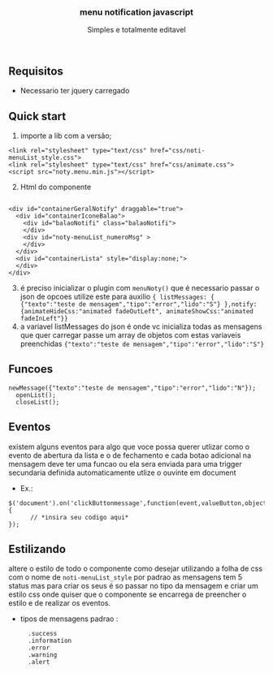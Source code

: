 
<p align="center">

  <h3 align="center">menu notification javascript</h3>

  <p align="center">
    Simples e totalmente editavel
    <br>
  </p>
</p>
<br>

## Requisitos
- Necessario ter jquery carregado

## Quick start
1. importe a lib com a versão;
```
<link rel="stylesheet" type="text/css" href="css/noti-menuList_style.css">
<link rel="stylesheet" type="text/css" href="css/animate.css">
<script src="noty.menu.min.js"></script>
```
2. Html do componente
```

<div id="containerGeralNotify" draggable="true">
  <div id="containerIconeBalao">
    <div id="balaoNotifi" class="balaoNotifi">
    </div>
    <div id="noty-menuList_numeroMsg" >
    </div>
  </div>
  <div id="containerLista" style="display:none;">
  </div>
</div>

```
3. é preciso inicializar o plugin com ```menuNoty()``` que é necessario passar o json de opcoes utilize este para auxilio ```{
                        listMessages:
                        {
                          {"texto":"teste de mensagem","tipo":"error","lido":"S"}
                        },notify:{animateHideCss:"animated fadeOutLeft",
      animateShowCss:"animated fadeInLeft"}} ```
4. a variavel listMessages do json é onde vc inicializa todas as mensagens que quer carregar passe um array de objetos com estas variaveis preenchidas ```{"texto":"teste de mensagem","tipo":"error","lido":"S"}```
## Funcoes 
```
newMessage({"texto":"teste de mensagem","tipo":"error","lido":"N"});
  openList();
  closeList();
```
## Eventos 
  existem alguns eventos para algo que voce possa querer utlizar como o evento de abertura da lista e o de fechamento e cada botao adicional na mensagem deve ter uma funcao ou ela sera enviada para uma trigger secundaria definida automaticamente utlize o ouvinte em document 
  - Ex.:
  ```
  $('document').on('clickButtonmessage',function(event,valueButton,objectMessage){
        // *insira seu codigo aqui*
  });
  ```
## Estilizando 

altere o estilo de todo o componente como desejar utilizando a folha de css com o nome  de ```noti-menuList_style``` por padrao as mensagens tem 5 status mas para criar os seus é so passar no tipo da mensagem e criar um estilo css onde quiser que o componente se encarrega de preencher o estilo e de realizar os eventos.

- tipos de mensagens padrao :
  ```
    .success
    .information
    .error
    .warning
    .alert
  ```

